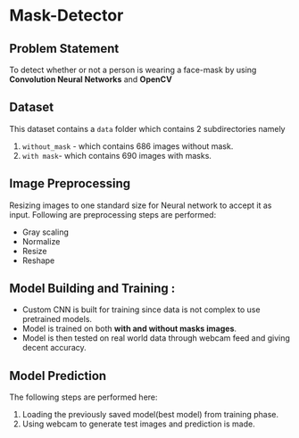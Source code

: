 # Mask-Detector

## Problem Statement
To detect whether or not a person is wearing a face-mask by using **Convolution Neural Networks** and **OpenCV**

## Dataset 
This dataset contains a `data` folder which contains 2 subdirectories namely
1. `without_mask` - which contains 686 images without mask.
2. `with mask`- which contains  690 images with masks.

## Image Preprocessing
Resizing images to one standard size for Neural network to accept it as input.
Following are preprocessing steps are performed:
* Gray scaling 
* Normalize
* Resize 
* Reshape

## Model Building and Training :
* Custom CNN is built for training since data is not complex to use pretrained models.
* Model is trained on both **with and without masks images**.
* Model is then tested on real world data through webcam feed and giving decent accuracy.

## Model Prediction
The following steps are performed here:
1. Loading the previously saved model(best model) from training phase.
2. Using webcam to generate test images and prediction is made.

